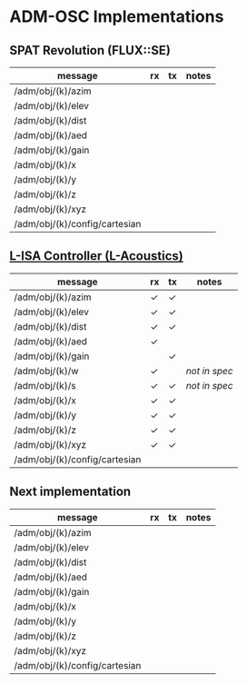 # ADM-OSC Implementations

## SPAT Revolution (FLUX::SE)

|  message | rx | tx  | notes  |
|---|---|---|---|
| /adm/obj/(k)/azim | | |   |
| /adm/obj/(k)/elev | | |   |
| /adm/obj/(k)/dist | | |   |
| /adm/obj/(k)/aed  | | |   |
| /adm/obj/(k)/gain | | | |
| /adm/obj/(k)/x    | | |  |
| /adm/obj/(k)/y    | | |  |
| /adm/obj/(k)/z    | | |  |
| /adm/obj/(k)/xyz  | | |  |
| /adm/obj/(k)/config/cartesian | | | |

## [L-ISA Controller (L-Acoustics)](https://www.l-acoustics.com/products/l-isa-studio/)

|  message | rx | tx  | notes  |
|---|---|---|---|
| /adm/obj/(k)/azim | &#x2713; | &#x2713;  |   |
| /adm/obj/(k)/elev | &#x2713; | &#x2713;  |   |
| /adm/obj/(k)/dist | &#x2713; | &#x2713; |   |
| /adm/obj/(k)/aed  | &#x2713;  |   |   |
| /adm/obj/(k)/gain |  | &#x2713; | |
| /adm/obj/(k)/w    | &#x2713;  |   |  _not in spec_ |
| /adm/obj/(k)/s    | &#x2713; | &#x2713; | _not in spec_ |
| /adm/obj/(k)/x    | &#x2713; | &#x2713; |  |
| /adm/obj/(k)/y    | &#x2713; | &#x2713; |  |
| /adm/obj/(k)/z    | &#x2713; | &#x2713; |  |
| /adm/obj/(k)/xyz  | &#x2713; | &#x2713; |  |
| /adm/obj/(k)/config/cartesian | | | |

## Next implementation

|  message | rx | tx  | notes  |
|---|---|---|---|
| /adm/obj/(k)/azim | | |   |
| /adm/obj/(k)/elev | | |   |
| /adm/obj/(k)/dist | | |   |
| /adm/obj/(k)/aed  | | |   |
| /adm/obj/(k)/gain | | | |
| /adm/obj/(k)/x    | | |  |
| /adm/obj/(k)/y    | | |  |
| /adm/obj/(k)/z    | | |  |
| /adm/obj/(k)/xyz  | | |  |
| /adm/obj/(k)/config/cartesian | | | |
